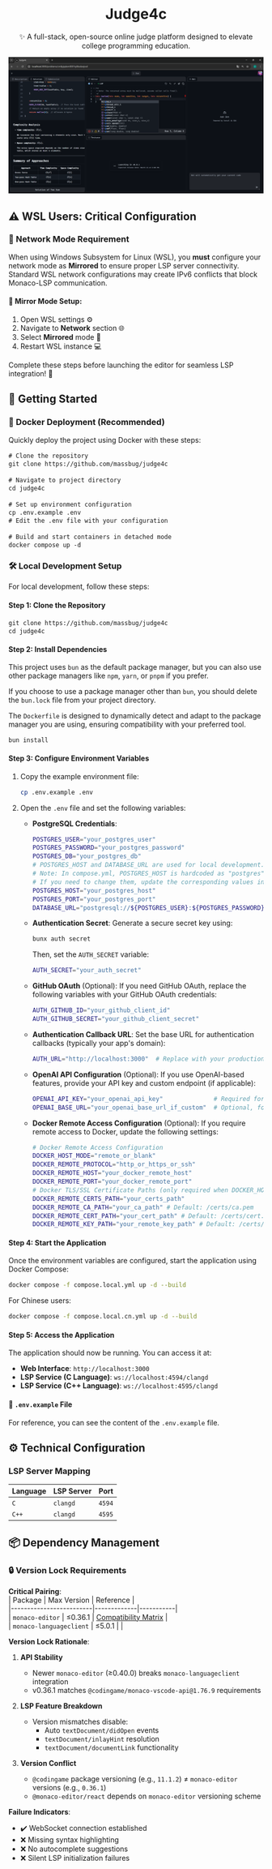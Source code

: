 <div align="center">

# Judge4c

✨ A full-stack, open-source online judge platform designed to elevate college programming education.

![demo](demo.png)

</div>

## ⚠️ WSL Users: Critical Configuration

### 🐧 Network Mode Requirement

When using Windows Subsystem for Linux (WSL), you **must** configure your network mode as **Mirrored** to ensure proper LSP server connectivity. Standard WSL network configurations may create IPv6 conflicts that block Monaco-LSP communication.

#### 🔧 Mirror Mode Setup:

1. Open WSL settings ⚙️
2. Navigate to **Network** section 🌐
3. Select **Mirrored** mode 🔄
4. Restart WSL instance 💻

Complete these steps before launching the editor for seamless LSP integration! 🎉

## 🚀 Getting Started

### 🐳 Docker Deployment (Recommended)

Quickly deploy the project using Docker with these steps:

```shell
# Clone the repository
git clone https://github.com/massbug/judge4c

# Navigate to project directory
cd judge4c

# Set up environment configuration
cp .env.example .env
# Edit the .env file with your configuration

# Build and start containers in detached mode
docker compose up -d
```

### 🛠️ Local Development Setup

For local development, follow these steps:

#### Step 1: Clone the Repository

```shell
git clone https://github.com/massbug/judge4c
cd judge4c
```

#### Step 2: Install Dependencies

This project uses `bun` as the default package manager, but you can also use other package managers like `npm`, `yarn`, or `pnpm` if you prefer.

If you choose to use a package manager other than `bun`, you should delete the `bun.lock` file from your project directory.

The `Dockerfile` is designed to dynamically detect and adapt to the package manager you are using, ensuring compatibility with your preferred tool.

```shell
bun install
```

#### Step 3: Configure Environment Variables

1. Copy the example environment file:

   ```sh
   cp .env.example .env
   ```

2. Open the `.env` file and set the following variables:

   - **PostgreSQL Credentials**:
     ```sh
     POSTGRES_USER="your_postgres_user"
     POSTGRES_PASSWORD="your_postgres_password"
     POSTGRES_DB="your_postgres_db"
     # POSTGRES_HOST and DATABASE_URL are used for local development.
     # Note: In compose.yml, POSTGRES_HOST is hardcoded as "postgres" and POSTGRES_PORT as "5432".
     # If you need to change them, update the corresponding values in the environment section of compose.yml.
     POSTGRES_HOST="your_postgres_host"
     POSTGRES_PORT="your_postgres_port"
     DATABASE_URL="postgresql://${POSTGRES_USER}:${POSTGRES_PASSWORD}@${POSTGRES_HOST}:${POSTGRES_PORT}/${POSTGRES_DB}?schema=public"
     ```

   - **Authentication Secret**:
     Generate a secure secret key using:
     ```sh
     bunx auth secret
     ```
     Then, set the `AUTH_SECRET` variable:
     ```sh
     AUTH_SECRET="your_auth_secret"
     ```

   - **GitHub OAuth** (Optional):
     If you need GitHub OAuth, replace the following variables with your GitHub OAuth credentials:
     ```sh
     AUTH_GITHUB_ID="your_github_client_id"
     AUTH_GITHUB_SECRET="your_github_client_secret"
     ```

   - **Authentication Callback URL**:
     Set the base URL for authentication callbacks (typically your app's domain):
     ```sh
     AUTH_URL="http://localhost:3000"  # Replace with your production URL if deployed
     ```
   
   - **OpenAI API Configuration** (Optional):
     If you use OpenAI-based features, provide your API key and custom endpoint (if applicable):
     ```sh
     OPENAI_API_KEY="your_openai_api_key"              # Required for AI features
     OPENAI_BASE_URL="your_openai_base_url_if_custom"  # Optional, for self-hosted proxies
     ```

   - **Docker Remote Access Configuration** (Optional):
     If you require remote access to Docker, update the following settings:
     ```sh
     # Docker Remote Access Configuration
     DOCKER_HOST_MODE="remote_or_blank"
     DOCKER_REMOTE_PROTOCOL="http_or_https_or_ssh"
     DOCKER_REMOTE_HOST="your_docker_remote_host"
     DOCKER_REMOTE_PORT="your_docker_remote_port"
     # Docker TLS/SSL Certificate Paths (only required when DOCKER_HOST_MODE is set to "remote" **with TLS** enabled)
     DOCKER_REMOTE_CERTS_PATH="your_certs_path"
     DOCKER_REMOTE_CA_PATH="your_ca_path" # Default: /certs/ca.pem
     DOCKER_REMOTE_CERT_PATH="your_cert_path" # Default: /certs/cert.pem
     DOCKER_REMOTE_KEY_PATH="your_remote_key_path" # Default: /certs/key.pem
     ```

#### Step 4: Start the Application

Once the environment variables are configured, start the application using Docker Compose:

```sh
docker compose -f compose.local.yml up -d --build
```

For Chinese users:

```sh
docker compose -f compose.local.cn.yml up -d --build
```

#### Step 5: Access the Application

The application should now be running. You can access it at:

- **Web Interface**: `http://localhost:3000`
- **LSP Service (C Language)**: `ws://localhost:4594/clangd`
- **LSP Service (C++ Language)**: `ws://localhost:4595/clangd`

#### 📁 `.env.example` File

For reference, you can see the content of the `.env.example` file.

## ⚙️ Technical Configuration

### LSP Server Mapping

| **Language** | **LSP Server** | **Port** |
|--------------|----------------|----------|
| `C`          | `clangd`       | `4594`   |
| `C++`        | `clangd`       | `4595`   |

## 📦 Dependency Management

### 🔒 Version Lock Requirements

**Critical Pairing**:  
| Package                 | Max Version | Reference |  
|-------------------------|-------------|-----------|  
| `monaco-editor`         | ≤0.36.1     | [Compatibility Matrix](https://github.com/TypeFox/monaco-languageclient/blob/main/docs/versions-and-history.md#monaco-editor--codingamemonaco-vscode-api-compatibility-table) |  
| `monaco-languageclient` | ≤5.0.1      |           |  

**Version Lock Rationale**:  
1. **API Stability**  
   - Newer `monaco-editor` (≥0.40.0) breaks `monaco-languageclient` integration  
   - v0.36.1 matches `@codingame/monaco-vscode-api@1.76.9` requirements  

2. **LSP Feature Breakdown**  
   - Version mismatches disable:  
     - Auto `textDocument/didOpen` events  
     - `textDocument/inlayHint` resolution  
     - `textDocument/documentLink` functionality  

3. **Version Conflict**  
   - `@codingame` package versioning (e.g., `11.1.2`) ≠ `monaco-editor` versions (e.g., `0.36.1`)  
   - `@monaco-editor/react` depends on `monaco-editor` versioning scheme  

**Failure Indicators**:  
- ✔️ WebSocket connection established  
- ❌ Missing syntax highlighting  
- ❌ No autocomplete suggestions  
- ❌ Silent LSP initialization failures  

